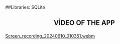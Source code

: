 ##Libraries:
SQLite

<h2 align="center">

VİDEO OF THE APP

</h2>



[Screen_recording_20240610_010351.webm](https://github.com/MuhammedAliYakisik/Dictionary-App/assets/129868370/0b692b3c-5398-4f9c-b2e6-7e3dd783ddf6)



